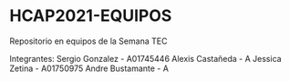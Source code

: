 # HCAP2021-EQUIPOS
Repositorio en equipos de la Semana TEC

Integrantes:
Sergio Gonzalez - A01745446
Alexis Castañeda - A
Jessica Zetina -  A01750975
Andre Bustamante - A

